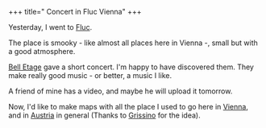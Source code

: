 +++
title=" Concert in Fluc Vienna"
+++

Yesterday, I went to [Fluc](http://www.fluc.at).

The place is smooky - like almost all places here in Vienna -, small but
with a good atmosphere.




[Bell Etage](http://profile.myspace.com/index.cfm?fuseaction=user.viewprofile&friendID=161416990) gave a short concert. I'm happy to have discovered
them. They make really good music - or better, a music I like.





A friend of mine has a video, and maybe he will upload it tomorrow.





Now, I'd like to make maps with all the place I used to go here in [ Vienna](http://maps.google.com/maps/ms?ie=UTF8&om=1&hl=en&z=11&ll=48.21776,16.393307&spn=0.236991,0.752563&msid=104464474868662172755.0000011209592fd5a1ac6&msa=0), and in [Austria](http://maps.google.com/maps/ms?f=q&q=graz&layer=&ie=UTF8&om=1&hl=en&z=9&ll=47.068858,15.442679&spn=0.969061,3.010254&msid=104464474868662172755.0000011204711f5e64612&msa=0) in general (Thanks to [Grissino](http://grissino.blogspot.com) for the idea).
